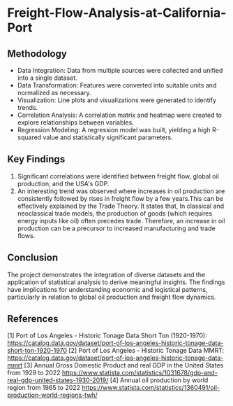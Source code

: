 # Freight-Flow-Analysis-at-California-Port

## Methodology
- Data Integration: Data from multiple sources were collected and unified into a single dataset.
- Data Transformation: Features were converted into suitable units and normalized as necessary.
- Visualization: Line plots and visualizations were generated to identify trends.
- Correlation Analysis: A correlation matrix and heatmap were created to explore relationships between variables.
- Regression Modeling: A regression model was built, yielding a high R-squared value and statistically significant parameters.

## Key Findings
1) Significant correlations were identified between freight flow, global oil production, and the USA's GDP.
2) An interesting trend was observed where increases in oil production are consistently followed by rises in freight flow by a few years.This can be effectively explained by the Trade Theory. It states that, In classical and neoclassical trade models, the production of goods (which requires energy inputs like oil) often precedes trade. Therefore, an increase in oil production can be a precursor to increased manufacturing and trade flows.

## Conclusion
The project demonstrates the integration of diverse datasets and the application of statistical analysis to derive meaningful insights. The findings have implications for understanding economic and logistical patterns, particularly in relation to global oil production and freight flow dynamics.

## References
[1] Port of Los Angeles - Historic Tonage Data Short Ton (1920-1970):
https://catalog.data.gov/dataset/port-of-los-angeles-historic-tonage-data-short-ton-1920-1970
[2] Port of Los Angeles - Historic Tonage Data MMRT:
https://catalog.data.gov/dataset/port-of-los-angeles-historic-tonage-data-mmrt
[3] Annual Gross Domestic Product and real GDP in the United States from 1929 to 2022
https://www.statista.com/statistics/1031678/gdp-and-real-gdp-united-states-1930-2019/
[4] Annual oil production by world region from 1965 to 2022
https://www.statista.com/statistics/1360491/oil-production-world-regions-twh/
